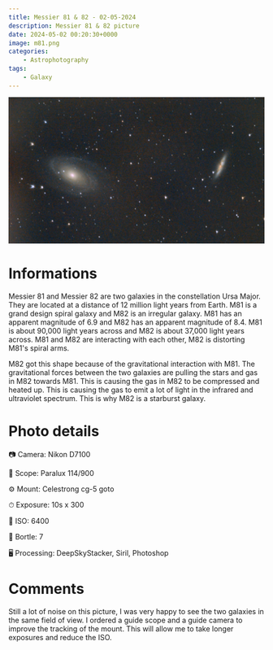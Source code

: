 ```yaml
---
title: Messier 81 & 82 - 02-05-2024
description: Messier 81 & 82 picture
date: 2024-05-02 00:20:30+0000
image: m81.png
categories:
    - Astrophotography
tags:
    - Galaxy
---
```


![Messier 81 & Messier 82](m81.png)

# Informations

Messier 81 and Messier 82 are two galaxies in the constellation Ursa Major. They are located at a distance of 12 million light years from Earth. M81 is a grand design spiral galaxy and M82 is an irregular galaxy. M81 has an apparent magnitude of 6.9 and M82 has an apparent magnitude of 8.4. M81 is about 90,000 light years across and M82 is about 37,000 light years across. M81 and M82 are interacting with each other, M82 is distorting M81's spiral arms.

M82 got this shape because of the gravitational interaction with M81. The gravitational forces between the two galaxies are pulling the stars and gas in M82 towards M81. This is causing the gas in M82 to be compressed and heated up. This is causing the gas to emit a lot of light in the infrared and ultraviolet spectrum. This is why M82 is a starburst galaxy.


# Photo details

📷 Camera: Nikon D7100

🔭 Scope: Paralux 114/900

⚙️ Mount: Celestrong cg-5 goto

⏱ Exposure: 10s x 300

🌌 ISO: 6400

🌇 Bortle: 7

🖥 Processing: DeepSkyStacker, Siril, Photoshop

# Comments

Still a lot of noise on this picture, I was very happy to see the two galaxies in the same field of view. I ordered a guide scope and a guide camera to improve the tracking of the mount. This will allow me to take longer exposures and reduce the ISO.